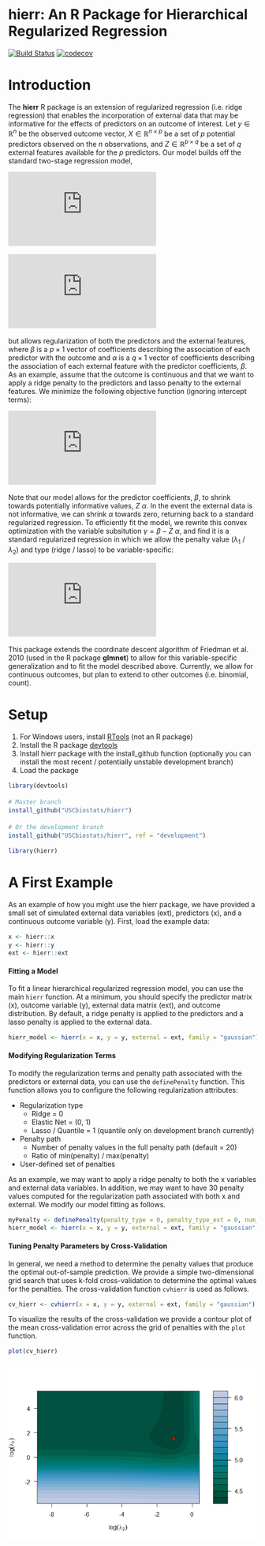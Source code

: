 hierr: An R Package for Hierarchical Regularized Regression
================

<!-- README.md is generated from README.Rmd. Please edit that file -->
[![Build Status](https://travis-ci.org/USCbiostats/hierr.svg?branch=master)](https://travis-ci.org/USCbiostats/hierr) [![codecov](https://codecov.io/gh/USCbiostats/hierr/branch/master/graph/badge.svg)](https://codecov.io/gh/USCbiostats/hierr)

Introduction
============

The **hierr** R package is an extension of regularized regression (i.e. ridge regression) that enables the incorporation of external data that may be informative for the effects of predictors on an outcome of interest. Let *y* ∈ ℝ<sup>*n*</sup> be the observed outcome vector, *X* ∈ ℝ<sup>*n* × *p*</sup> be a set of *p* potential predictors observed on the *n* observations, and *Z* ∈ ℝ<sup>*p* × *q*</sup> be a set of *q* external features available for the *p* predictors. Our model builds off the standard two-stage regression model,

![img](https://latex.codecogs.com/gif.latex?y%20%3D%20X%5Cbeta%20+%20%5Cepsilon)

![img](https://latex.codecogs.com/gif.latex?%5Cbeta%20%3D%20Z%5Calpha%20+%20%5Cgamma)

but allows regularization of both the predictors and the external features, where *β* is a *p* × 1 vector of coefficients describing the association of each predictor with the outcome and *α* is a *q* × 1 vector of coefficients describing the association of each external feature with the predictor coefficients, *β*. As an example, assume that the outcome is continuous and that we want to apply a ridge penalty to the predictors and lasso penalty to the external features. We minimize the following objective function (ignoring intercept terms):

![img](https://latex.codecogs.com/gif.latex?%5Cmin_%7B%5Cbeta%2C%20%5Calpha%7D%5Cfrac%7B1%7D%7B2%7D%7C%7Cy%20-%20X%5Cbeta%7C%7C%5E2_2%20+%20%5Cfrac%7B%5Clambda_1%7D%7B2%7D%7C%7C%5Cbeta%20-%20Z%5Calpha%7C%7C%5E2_2%20+%20%5Clambda_2%7C%7C%5Calpha%7C%7C_1)

Note that our model allows for the predictor coefficients, *β*, to shrink towards potentially informative values, *Z* *α*. In the event the external data is not informative, we can shrink *α* towards zero, returning back to a standard regularized regression. To efficiently fit the model, we rewrite this convex optimization with the variable subsitution *γ* = *β* − *Z* *α*, and find it is a standard regularized regression in which we allow the penalty value (*λ*<sub>1</sub> / *λ*<sub>2</sub>) and type (ridge / lasso) to be variable-specific:

![img](https://latex.codecogs.com/gif.latex?%5Cmin_%7B%5Cgamma%2C%20%5Calpha%7D%5Cfrac%7B1%7D%7B2%7D%7C%7Cy%20-%20X%5Cgamma%20-%20XZ%5Calpha%7C%7C%5E2_2%20+%20%5Cfrac%7B%5Clambda_1%7D%7B2%7D%7C%7C%5Cgamma%7C%7C%5E2_2%20+%20%5Clambda_2%7C%7C%5Calpha%7C%7C_1)

This package extends the coordinate descent algorithm of Friedman et al. 2010 (used in the R package **glmnet**) to allow for this variable-specific generalization and to fit the model described above. Currently, we allow for continuous outcomes, but plan to extend to other outcomes (i.e. binomial, count).

Setup
=====

1.  For Windows users, install [RTools](https://cran.r-project.org/bin/windows/Rtools/) (not an R package)
2.  Install the R package [devtools](https://github.com/hadley/devtools)
3.  Install hierr package with the install\_github function (optionally you can install the most recent / potentially unstable development branch)
4.  Load the package

``` r
library(devtools)

# Master branch
install_github("USCbiostats/hierr")

# Or the development branch
install_github("USCbiostats/hierr", ref = "development")
```

``` r
library(hierr)
```

A First Example
===============

As an example of how you might use the hierr package, we have provided a small set of simulated external data variables (ext), predictors (x), and a continuous outcome variable (y). First, load the example data:

``` r
x <- hierr::x
y <- hierr::y
ext <- hierr::ext
```

#### Fitting a Model

To fit a linear hierarchical regularized regression model, you can use the main `hierr` function. At a minimum, you should specify the predictor matrix (x), outcome variable (y), external data matrix (ext), and outcome distribution. By default, a ridge penalty is applied to the predictors and a lasso penalty is applied to the external data.

``` r
hierr_model <- hierr(x = x, y = y, external = ext, family = "gaussian")
```

#### Modifying Regularization Terms

To modify the regularization terms and penalty path associated with the predictors or external data, you can use the `definePenalty` function. This function allows you to configure the following regularization attributes:

-   Regularization type
    -   Ridge = 0
    -   Elastic Net = (0, 1)
    -   Lasso / Quantile = 1 (quantile only on development branch currently)
-   Penalty path
    -   Number of penalty values in the full penalty path (default = 20)
    -   Ratio of min(penalty) / max(penalty)
-   User-defined set of penalties

As an example, we may want to apply a ridge penalty to both the x variables and external data variables. In addition, we may want to have 30 penalty values computed for the regularization path associated with both x and external. We modify our model fitting as follows.

``` r
myPenalty <- definePenalty(penalty_type = 0, penalty_type_ext = 0, num_penalty = 30, num_penalty_ext = 30)
hierr_model <- hierr(x = x, y = y, external = ext, family = "gaussian", penalty = myPenalty)
```

#### Tuning Penalty Parameters by Cross-Validation

In general, we need a method to determine the penalty values that produce the optimal out-of-sample prediction. We provide a simple two-dimensional grid search that uses k-fold cross-validation to determine the optimal values for the penalties. The cross-validation function `cvhierr` is used as follows.

``` r
cv_hierr <- cvhierr(x = x, y = y, external = ext, family = "gaussian")
```

To visualize the results of the cross-validation we provide a contour plot of the mean cross-validation error across the grid of penalties with the `plot` function.

``` r
plot(cv_hierr)
```

![](readme_files/readmecv_results-1.png)
